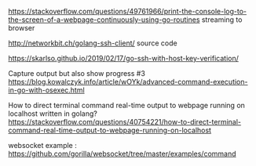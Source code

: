https://stackoverflow.com/questions/49761966/print-the-console-log-to-the-screen-of-a-webpage-continuously-using-go-routines
streaming to browser

http://networkbit.ch/golang-ssh-client/
source code


https://skarlso.github.io/2019/02/17/go-ssh-with-host-key-verification/


Capture output but also show progress #3
https://blog.kowalczyk.info/article/wOYk/advanced-command-execution-in-go-with-osexec.html

How to direct terminal command real-time output to webpage running on localhost written in golang?
https://stackoverflow.com/questions/40754221/how-to-direct-terminal-command-real-time-output-to-webpage-running-on-localhost

websocket example : https://github.com/gorilla/websocket/tree/master/examples/command
